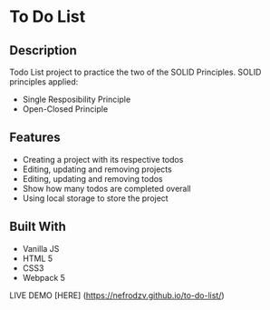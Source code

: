 # To Do List

## Description
Todo List project to practice the two of the SOLID Principles. 
SOLID principles applied:
* Single Resposibility Principle
* Open-Closed Principle
 
## Features

* Creating a project with its respective todos
* Editing, updating and removing projects
* Editing, updating and removing todos
* Show how many todos are completed overall
* Using local storage to store the project 



## Built With 
* Vanilla JS
* HTML 5
* CSS3
* Webpack 5

LIVE DEMO [HERE] (https://nefrodzv.github.io/to-do-list/)